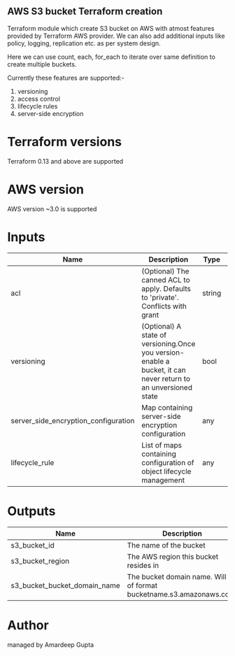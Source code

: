## AWS S3 bucket Terraform creation

Terraform module which create S3 bucket on AWS with atmost features provided by Terraform AWS provider.
We can also add additional inputs like policy, logging, replication etc. as per system design. 

Here we can use count, each, for_each to iterate over same definition to create multiple buckets.

Currently these features are supported:-

1. versioning
2. access control
3. lifecycle rules
4. server-side encryption

# Terraform versions

Terraform 0.13 and above are supported

# AWS version

AWS version ~3.0 is supported

# Inputs

Name | Description | Type | Default | Required
---- | ----------- | ---- |  ------- |  --------
acl |  (Optional) The canned ACL to apply. Defaults to 'private'. Conflicts with grant | string | "private" | no
versioning | (Optional) A state of versioning.Once you version-enable a bucket, it can never return to an unversioned state | bool | none | no
server_side_encryption_configuration | Map containing server-side encryption configuration | any | {} | no
lifecycle_rule | List of maps containing configuration of object lifecycle management | any | [] | no

# Outputs

Name | Description
---- | -----------
s3_bucket_id | The name of the bucket
s3_bucket_region | The AWS region this bucket resides in
s3_bucket_bucket_domain_name | The bucket domain name. Will be of format bucketname.s3.amazonaws.com.

#   Author

managed by Amardeep Gupta
